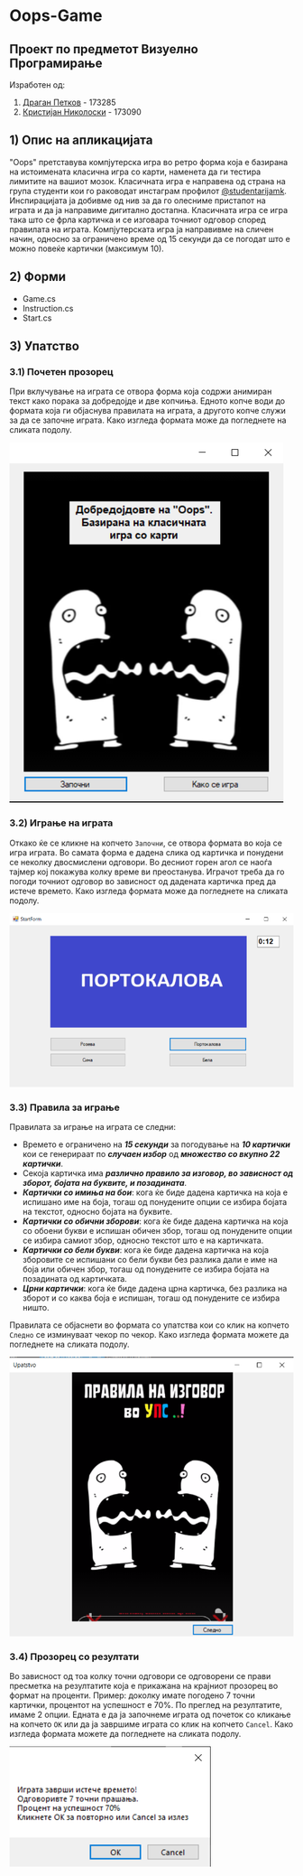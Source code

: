 # Oops-Game

## Проект по предметот Визуелно Програмирање
Изработен од:
1. [Драган Петков](https://github.com/petkovdragan) - 173285 
2. [Кристијан Николоски](https://github.com/Kristijan98) - 173090 
## 1) Опис на апликацијата
"Oops" претставува компјутерска игра во ретро форма која е базирана на истоимената класична игра со карти, наменета да ги тестира лимитите на вашиот мозок. Класичната игра е направена од страна на група студенти кои го раководат инстаграм профилот [@studentarijamk](https://www.instagram.com/studentarijamk/). Инспирацијата ја добивме од нив за да го олесниме пристапот на играта и да ја направиме дигитално достапна. Класичната игра се игра така што се фрла картичка и се изговара точниот одговор според правилата на играта. Компјутерската игра ја направивме на сличен начин, односно за ограничено време од 15 секунди да се погодат што е можно повеќе картички (максимум 10).
## 2) Форми
- Game.cs
- Instruction.cs
- Start.cs
## 3) Упатство
### 3.1) Почетен прозорец
При вклучување на играта се отвора форма која содржи анимиран текст како порака за добредојде и две копчиња. Едното копче води до формата која ги објаснува правилата на играта, а другото копче служи за да се започне играта. Како изгледа формата може да погледнете на сликата подолу.

![alt text](https://github.com/Kristijan98/Oops-Game/blob/master/Proekt%20Vizuelno/GameScreenshots/PocetenEkran.png)

### 3.2) Играње на играта
Откако ќе се кликне на копчето `Започни`, се отвора формата во која се игра играта. Во самата форма е дадена слика од картичка и понудени се неколку двосмислени одговори. Во десниот горен агол се наоѓа тајмер кој покажува колку време ви преостанува. Играчот треба да го погоди точниот одговор во зависност од дадената картичка пред да истече времето. Како изгледа формата може да погледнете на сликата подолу.

![alt text](https://github.com/Kristijan98/Oops-Game/blob/master/Proekt%20Vizuelno/GameScreenshots/Game.png)
### 3.3) Правила за играње
Правилата за играње на играта се следни:
- Времето е ограничено на ***15 секунди*** за погодување на ***10 картички*** кои се генерираат по ***случаен избор*** од ***множество со вкупно 22 картички***.
- Секоја картичка има ***различно правило за изговор, во зависност од зборот, бојата на буквите, и позадината***.
- ***Картички со имиња на бои***: кога ќе биде дадена картичка на која е испишано име на боја, тогаш од понудените опции се избира бојата на текстот, односно бојата на буквите.
- ***Картички со обични зборови***: кога ќе биде дадена картичка на која со обоени букви е испишан обичен збор, тогаш од понудените опции се избира самиот збор, односно текстот што е на картичката.
- ***Картички со бели букви***: кога ќе биде дадена картичка на која зборовите се испишани со бели букви без разлика дали е име на боја или обичен збор, тогаш од понудените се избира бојата на позадината од картичката.
- ***Црни картички***: кога ќе биде дадена црна картичка, без разлика на зборот и со каква боја е испишан, тогаш од понудените се избира ништо.

Правилата се објаснети во формата со упатства кои со клик на копчето `Следно` се изминуваат чекор по чекор. Како изгледа формата можете да погледнете на сликата подолу.


![alt text](https://github.com/Kristijan98/Oops-Game/blob/master/Proekt%20Vizuelno/GameScreenshots/Upatstvo.png)
### 3.4) Прозорец со резултати
Во зависност од тоа колку точни одговори се одговорени се прави пресметка на резултатите која е прикажана на крајниот прозорец во формат на проценти. Пример: доколку имате погодено 7 точни картички, процентот на успешност е 70%. По преглед на резултатите, имаме 2 опции. Едната е да ја започнеме играта од почеток со кликање на копчето `OK` или да ја завршиме играта со клик на копчето `Cancel`. Како изгледа формата можете да погледнете на сликата подолу.

![alt text](https://github.com/Kristijan98/Oops-Game/blob/master/Proekt%20Vizuelno/GameScreenshots/Results.png)

